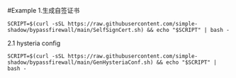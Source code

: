 #Example
1.生成自签证书
```
SCRIPT=$(curl -sSL https://raw.githubusercontent.com/simple-shadow/bypassfirewall/main/SelfSignCert.sh) && echo "$SCRIPT" | bash -
```
2.1 hysteria config
```
SCRIPT=$(curl -sSL https://raw.githubusercontent.com/simple-shadow/bypassfirewall/main/GenHysteriaConf.sh) && echo "$SCRIPT" | bash -
```
